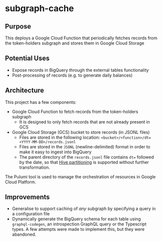 # subgraph-cache

## Purpose

This deploys a Google Cloud Function that periodically fetches records from the token-holders subgraph and stores them in Google Cloud Storage

## Potential Uses

- Expose records in BigQuery through the external tables functionality
- Post-processing of records (e.g. to generate daily balances)

## Architecture

This project has a few components:

- Google Cloud Function to fetch records from the token-holders subgraph
  - It is designed to only fetch records that are not already present in GCS
- Google Cloud Storage (GCS) bucket to store records (in JSONL files)
  - Files are stored in the following location: `<bucket>/<function>/dt=<YYYY-MM-DD>/records.jsonl`
  - Files are stored in the `JSONL` (newline-delimited) format in order to make it easy to ingest into BigQuery
  - The parent directory of the `records.jsonl` file contains `dt=` followed by the date, so that [Hive partitioning](https://cloud.google.com/bigquery/docs/hive-partitioned-queries-gcs#supported_data_layouts) is supported without further transformation.

The Pulumi tool is used to manage the orchestration of resources in Google Cloud Platform.

## Improvements

- Generalise to support caching of _any_ subgraph by specifying a query in a configuration file
- Dynamically generate the BigQuery schema for each table using `graphql-codegen`, an introspection GraphQL query or the Typescript types. A few attempts were made to implement this, but they were abandoned.
